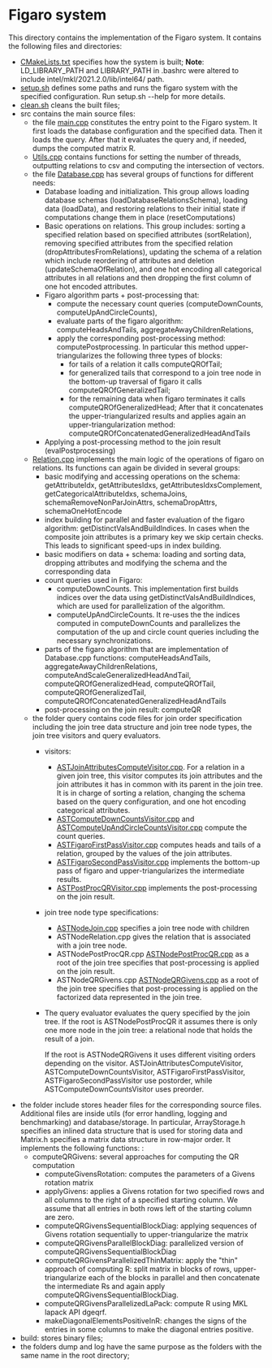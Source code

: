Figaro system
==================

This directory contains the implementation of the Figaro system.
It contains the following files and directories:
- [CMakeLists.txt](CMakeLists.txt) specifies how the system is built; **Note**: LD_LIBRARY_PATH and LIBRARY_PATH in .bashrc were altered to include intel/mkl/2021.2.0/lib/intel64/ path.
- [setup.sh](setup.sh) defines some paths and runs the figaro system with the specified configuration. Run setup.sh --help for more details.
- [clean.sh](clean.sh) cleans the built files;
- src contains the main source files:
    - the file [main.cpp](src/main.cpp) constitutes the entry point to the Figaro system. It first loads the database configuration and the specified data. Then it loads the query. After that it evaluates the query and, if needed, dumps the computed matrix R.
    - [Utils.cpp](src/utils/Utils.cpp) contains functions for setting the number of threads, outputting relations to csv and computing the intersection of vectors.
    - the file [Database.cpp](src/database/Database.cpp) has several groups of functions for different needs: 
        - Database loading and initialization. This group allows loading database schemas (loadDatabaseRelationsSchema), loading data (loadData), and restoring relations to their initial state if computations change them in place (resetComputations)
        - Basic operations on relations. This group includes: sorting a specified relation based on specified attributes (sortRelation), removing specified attributes from the specified relation (dropAttributesFromRelations), updating the schema of a relation which include reordering of attributes and deletion (updateSchemaOfRelation), and one hot encoding all categorical attributes in all relations and then dropping the first column of one hot encoded attributes.
        - Figaro algorithm parts + post-processing that:
            - compute the necessary count queries (computeDownCounts, computeUpAndCircleCounts), 
            - evaluate parts of the figaro algorithm: computeHeadsAndTails, aggregateAwayChildrenRelations, 
            - apply the corresponding post-processing method: computePostprocessing. In particular this method upper-triangularizes the following three types of blocks: 
                - for tails of a relation it calls computeQROfTail;
                - for generalized tails that correspond to a join tree node in the bottom-up traversal of figaro it calls computeQROfGeneralizedTail;
                - for the remaining data when figaro terminates it calls computeQROfGeneralizedHead;
            After that it concatenates the upper-triangularized results and applies again an upper-triangularization method: computeQROfConcatenatedGeneralizedHeadAndTails
        - Applying a post-processing method to the join result (evalPostprocessing)
    - [Relation.cpp](src/database/Relation.cpp) implements the main logic of the operations of figaro on relations. Its functions can again be divided in several groups: 
        - basic modifying and accessing operations on the schema: getAttributeIdx, getAttributesIdxs, getAttributesIdxsComplement, getCategoricalAttributeIdxs, schemaJoins, schemaRemoveNonParJoinAttrs, schemaDropAttrs, schemaOneHotEncode
        - index building for parallel and faster evaluation of the figaro algorithm: getDistinctValsAndBuildIndices. In cases when the composite join attributes is a primary key we skip certain checks. This leads to significant speed-ups in index building.
        - basic modifiers on data + schema: loading and sorting data, dropping attributes and modifying the schema and the corresponding data 
        - count queries used in Figaro:
            - computeDownCounts. This implementation first builds indices over the data using getDistinctValsAndBuildIndices, which are used for parallelization of the algorithm. 
            - computeUpAndCircleCounts. It re-uses the the indices computed in computeDownCounts and parallelizes the computation of the up and circle count queries including the necessary synchronizations.
        - parts of the figaro algorithm that are implementation of Database.cpp functions: computeHeadsAndTails, aggregateAwayChildrenRelations, computeAndScaleGeneralizedHeadAndTail, computeQROfGeneralizedHead, computeQROfTail, computeQROfGeneralizedTail, computeQROfConcatenatedGeneralizedHeadAndTails
        - post-processing on the join result: computeQR 
    - the folder query contains code files for join order specification including the join tree data structure and join tree node types, the join tree visitors and query evaluators.
        - visitors:
            - [ASTJoinAttributesComputeVisitor.cpp](src/database/query/ASTJoinAttributesComputeVisitor.cpp). For a relation in a given join tree, this visitor computes its join attributes and the join attributes it has in common with its parent in the join tree. It is in charge of sorting a relation, changing the schema based on the query configuration, and one hot encoding categorical attributes.
            - [ASTComputeDownCountsVisitor.cpp](src/database/query/ASTComputeDownCountsVisitor.cpp) and [ASTComputeUpAndCircleCountsVisitor.cpp](src/database/query/ASTComputeUpAndCircleCountsVisitor.cpp) compute the count queries.
            - [ASTFigaroFirstPassVisitor.cpp](src/database/query/ASTFigaroFirstPassVisitor.cpp) computes heads and tails of a relation, grouped by the values of the join attributes.
            - [ASTFigaroSecondPassVisitor.cpp](src/database/query/ASTFigaroSecondPassVisitor.cpp) implements the bottom-up pass of figaro and upper-triangularizes the intermediate results.
            - [ASTPostProcQRVisitor.cpp](src/database/query/ASTPostProcQRVisitor.cpp) implements the post-processing on the join result.
        - join tree node type specifications:
            - [ASTNodeJoin.cpp](src/database/query/ASTNodeJoin.cpp) specifies a join tree node with children
            - ASTNodeRelation.cpp gives the relation that is associated with a join tree node.
            - ASTNodePostProcQR.cpp [ASTNodePostProcQR.cpp](src/database/query/ASTNodePostProcQR.cpp) as a root of the join tree specifies that post-processing is applied on the join result.
            - ASTNodeQRGivens.cpp [ASTNodeQRGivens.cpp](src/database/query/ASTNodeQRGivens.cpp) as a root of the join tree specifies that post-processing is applied on the factorized data represented in the join tree.
        - The query evaluator evaluates the query specified by the join tree. If the root is ASTNodePostProcQR it assumes there is only one more node in the join tree: a relational node that holds the result of a join.

            If the root is ASTNodeQRGivens it uses different visiting orders depending on the visitor.  ASTJoinAttributesComputeVisitor, ASTComputeDownCountsVisitor, ASTFigaroFirstPassVisitor, ASTFigaroSecondPassVisitor use postorder, while ASTComputeDownCountsVisitor uses preorder.
- the folder include stores header files for the corresponding source files. Additional files are inside utils (for error handling, logging and benchmarking) and database/storage. In particular, ArrayStorage.h specifies an inlined data structure that is used for storing data and Matrix.h specifies a matrix data structure in row-major order. It implements the following functions:
:
	- computeQRGivens: several approaches for computing the QR computation
        - computeGivensRotation: computes the parameters of a Givens rotation matrix
        - applyGivens: applies a Givens rotation for two specified rows and all columns to the right of a specified starting column. We assume that all entries in both rows left of the starting column are zero.
        - computeQRGivensSequentialBlockDiag: applying sequences of Givens rotation sequentially to upper-triangularize the matrix 
        - computeQRGivensParallelBlockDiag: parallelized version of computeQRGivensSequentialBlockDiag
        - computeQRGivensParallelizedThinMatrix: apply the "thin" approach of computing R: split matrix in blocks of rows, upper-triangularize each of the blocks in parallel and then concatenate the intermediate Rs and again apply computeQRGivensSequentialBlockDiag.
        - computeQRGivensParallelizedLaPack: compute R using MKL lapack API dgeqrf.
        - makeDiagonalElementsPositiveInR: changes the signs of the entries in some columns to make the diagonal entries positive.
- build: stores binary files;
- the folders dump and log have the same purpose as the folders with the same name in the root directory;
